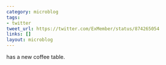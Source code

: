 ```yaml
---
category: microblog
tags:
- twitter
tweet_url: https://twitter.com/ExMember/status/874265054
links: []
layout: microblog
---
```

has a new coffee table.
